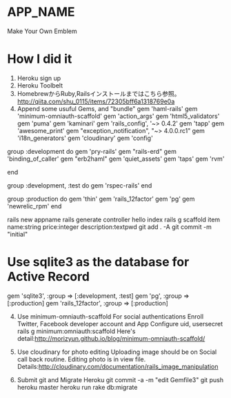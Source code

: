 # APP_NAME
Make Your Own Emblem

# How I did it
1. Heroku sign up
2. Heroku Toolbelt
3. HomebrewからRuby,Railsインストールまではこちら参照。
http://qiita.com/shu_0115/items/72305bff6a1318769e0a
4. Append some usuful Gems, and "bundle"
gem 'haml-rails'
gem 'minimum-omniauth-scaffold'
gem 'action_args'
gem 'html5_validators'
gem 'puma'
gem 'kaminari'
gem 'rails_config', '~> 0.4.2'
gem 'tapp'
gem 'awesome_print'
gem "exception_notification", "~> 4.0.0.rc1"
gem 'i18n_generators'
gem 'cloudinary'
gem 'config'

group :development do
  gem 'pry-rails'
  gem "rails-erd"
  gem 'binding_of_caller'
  gem "erb2haml"
  gem 'quiet_assets'
  gem 'taps'
  gem 'rvm'

end

group :development, :test do
  gem 'rspec-rails'
end

group :production do
  gem 'thin'
  gem 'rails_12factor'
  gem 'pg'
  gem 'newrelic_rpm'
end

rails new appname
rails generate controller hello index
rails g scaffold item name:string price:integer description:textpwd
git add . -A
git commit -m "initial"

 # Use sqlite3 as the database for Active Record
 gem 'sqlite3', :group => [:development, :test]
 gem 'pg', :group => [:production]
 gem 'rails_12factor', :group => [:production]

4. Use minimum-omniauth-scaffold For social authentications
 Enroll Twitter, Facebook developer account and App
 Configure uid, usersecret
 rails g minimum:omniauth:scaffold
 Here's detail:http://morizyun.github.io/blog/minimum-omniauth-scaffold/

5. Use cloudinary for photo editing
 Uploading image should be on Social call back routine.
 Editing photo is in view file.
 Details:http://cloudinary.com/documentation/rails_image_manipulation

6. Submit git and Migrate Heroku
git commit -a -m "edit Gemfile3"
git push heroku master
heroku run rake db:migrate


